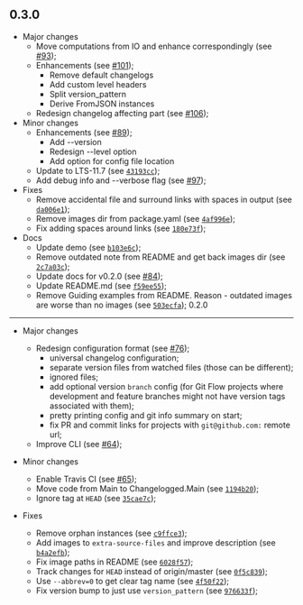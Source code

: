 0.3.0
---

* Major changes
  - Move computations from IO and enhance correspondingly (see [#93]( https://github.com/GetShopTV/changelogged/pull/93 ));
  - Enhancements (see [#101]( https://github.com/GetShopTV/changelogged/pull/101 ));
    - Remove default changelogs
    - Add custom level headers
    - Split version_pattern
    - Derive FromJSON instances
  - Redesign changelog affecting part (see [#106]( https://github.com/GetShopTV/changelogged/pull/106 ));
* Minor changes
  - Enhancements (see [#89]( https://github.com/GetShopTV/changelogged/pull/89 ));
    - Add --version
    - Redesign --level option
    - Add option for config file location
  - Update to LTS-11.7 (see [`43193cc`]( https://github.com/GetShopTV/changelogged/commit/43193cc ));
  - Add debug info and --verbose flag (see [#97]( https://github.com/GetShopTV/changelogged/pull/97 ));
* Fixes
  - Remove accidental file and surround links with spaces in output (see [`da006e1`]( https://github.com/GetShopTV/changelogged/commit/da006e1 ));
  - Remove images dir from package.yaml (see [`4af996e`]( https://github.com/GetShopTV/changelogged/commit/4af996e ));
  - Fix adding spaces around links (see [`180e73f`]( https://github.com/GetShopTV/changelogged/commit/180e73f ));
* Docs
  - Update demo (see [`b103e6c`]( https://github.com/GetShopTV/changelogged/commit/b103e6c ));
  - Remove outdated note from README and get back images dir (see [`2c7a03c`]( https://github.com/GetShopTV/changelogged/commit/2c7a03c ));
  - Update docs for v0.2.0 (see [#84]( https://github.com/GetShopTV/changelogged/pull/84 ));
  - Update README.md (see [`f59ee55`]( https://github.com/GetShopTV/changelogged/commit/f59ee55 ));
  - Remove Guiding examples from README. Reason - outdated images are worse than no images (see [`503ecfa`]( https://github.com/GetShopTV/changelogged/commit/503ecfa ));
0.2.0
---

* Major changes
  - Redesign configuration format (see [#76](https://github.com/GetShopTV/changelogged/pull/76));
    - universal changelog configuration;
    - separate version files from watched files (those can be different);
    - ignored files;
    - add optional version `branch` config (for Git Flow projects where development and feature branches might not have version tags associated with them);
    - pretty printing config and git info summary on start;
    - fix PR and commit links for projects with `git@github.com:` remote url;
  - Improve CLI (see [#64](https://github.com/GetShopTV/changelogged/pull/64));

* Minor changes
  - Enable Travis CI (see [#65](https://github.com/GetShopTV/changelogged/pull/65));
  - Move code from Main to Changelogged.Main (see [`1194b20`](https://github.com/GetShopTV/changelogged/commit/1194b20));
  - Ignore tag at `HEAD` (see [`35cae7c`](https://github.com/GetShopTV/changelogged/commit/35cae7c));

* Fixes
  - Remove orphan instances (see [`c9ffce3`](https://github.com/GetShopTV/changelogged/commit/c9ffce3));
  - Add images to `extra-source-files` and improve description (see [`b4a2efb`](https://github.com/GetShopTV/changelogged/commit/b4a2efb));
  - Fix image paths in README (see [`6028f57`](https://github.com/GetShopTV/changelogged/commit/6028f57));
  - Track changes for `HEAD` instead of origin/master (see [`0f5c839`](https://github.com/GetShopTV/changelogged/commit/0f5c839));
  - Use `--abbrev=0` to get clear tag name (see [`4f50f22`](https://github.com/GetShopTV/changelogged/commit/4f50f22));
  - Fix version bump to just use `version_pattern` (see [`976633f`](https://github.com/GetShopTV/changelogged/commit/976633f));
